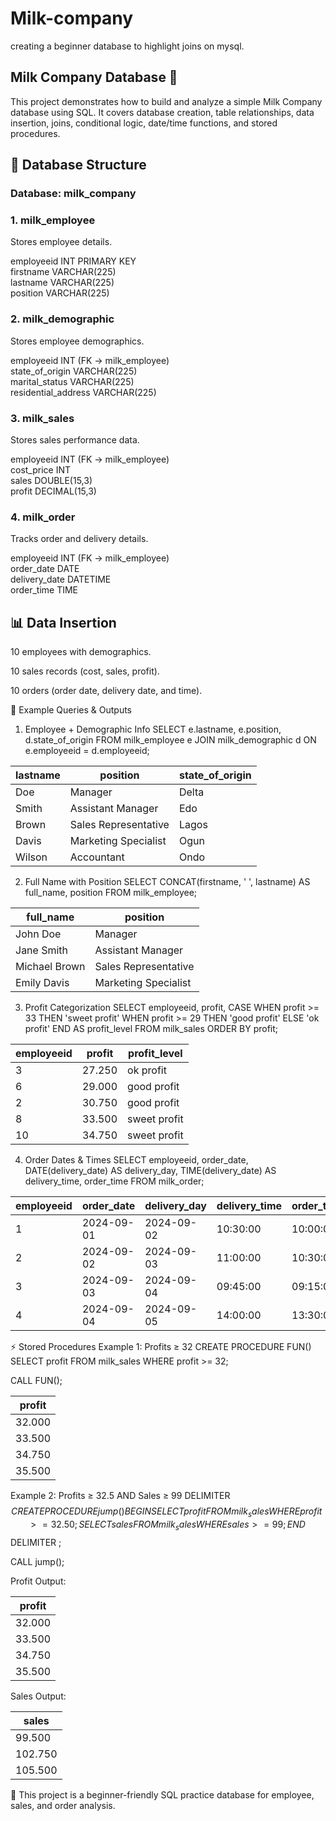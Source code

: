 # Milk-company
creating a beginner database to highlight joins on mysql.


## Milk Company Database 🥛

This project demonstrates how to build and analyze a simple Milk Company database using SQL. It covers database creation, table relationships, data insertion, joins, conditional logic, date/time functions, and stored procedures.

## 📂 Database Structure

### Database: milk_company

### 1. milk_employee

Stores employee details.

employeeid INT PRIMARY KEY  
firstname VARCHAR(225)  
lastname VARCHAR(225)  
position VARCHAR(225)

### 2. milk_demographic

Stores employee demographics.

employeeid INT (FK → milk_employee)  
state_of_origin VARCHAR(225)  
marital_status VARCHAR(225)  
residential_address VARCHAR(225)

### 3. milk_sales

Stores sales performance data.

employeeid INT (FK → milk_employee)  
cost_price INT  
sales DOUBLE(15,3)  
profit DECIMAL(15,3)

### 4. milk_order

Tracks order and delivery details.

employeeid INT (FK → milk_employee)  
order_date DATE  
delivery_date DATETIME  
order_time TIME

## 📊 Data Insertion

10 employees with demographics.

10 sales records (cost, sales, profit).

10 orders (order date, delivery date, and time).

🔗 Example Queries & Outputs
1. Employee + Demographic Info
SELECT e.lastname, e.position, d.state_of_origin
FROM milk_employee e
JOIN milk_demographic d
  ON e.employeeid = d.employeeid;

| lastname | position             | state\_of\_origin |
| -------- | -------------------- | ----------------- |
| Doe      | Manager              | Delta             |
| Smith    | Assistant Manager    | Edo               |
| Brown    | Sales Representative | Lagos             |
| Davis    | Marketing Specialist | Ogun              |
| Wilson   | Accountant           | Ondo              |


2. Full Name with Position
SELECT CONCAT(firstname, ' ', lastname) AS full_name, position
FROM milk_employee;

| full\_name    | position             |
| ------------- | -------------------- |
| John Doe      | Manager              |
| Jane Smith    | Assistant Manager    |
| Michael Brown | Sales Representative |
| Emily Davis   | Marketing Specialist |


3. Profit Categorization
SELECT employeeid, profit,
CASE
  WHEN profit >= 33 THEN 'sweet profit'
  WHEN profit >= 29 THEN 'good profit'
  ELSE 'ok profit'
END AS profit_level
FROM milk_sales
ORDER BY profit;

| employeeid | profit | profit\_level |
| ---------- | ------ | ------------- |
| 3          | 27.250 | ok profit     |
| 6          | 29.000 | good profit   |
| 2          | 30.750 | good profit   |
| 8          | 33.500 | sweet profit  |
| 10         | 34.750 | sweet profit  |


4. Order Dates & Times
SELECT employeeid, order_date, 
       DATE(delivery_date) AS delivery_day, 
       TIME(delivery_date) AS delivery_time, 
       order_time
FROM milk_order;

| employeeid | order\_date | delivery\_day | delivery\_time | order\_time |
| ---------- | ----------- | ------------- | -------------- | ----------- |
| 1          | 2024-09-01  | 2024-09-02    | 10:30:00       | 10:00:00    |
| 2          | 2024-09-02  | 2024-09-03    | 11:00:00       | 10:30:00    |
| 3          | 2024-09-03  | 2024-09-04    | 09:45:00       | 09:15:00    |
| 4          | 2024-09-04  | 2024-09-05    | 14:00:00       | 13:30:00    |

⚡ Stored Procedures
Example 1: Profits ≥ 32
CREATE PROCEDURE FUN()
SELECT profit
FROM milk_sales
WHERE profit >= 32;

CALL FUN();

| profit |
| ------ |
| 32.000 |
| 33.500 |
| 34.750 |
| 35.500 |

Example 2: Profits ≥ 32.5 AND Sales ≥ 99
DELIMITER $$
CREATE PROCEDURE jump()
BEGIN
  SELECT profit FROM milk_sales WHERE profit >= 32.50;
  SELECT sales FROM milk_sales WHERE sales >= 99;
END $$
DELIMITER ;

CALL jump();


Profit Output:

| profit |
| ------ |
| 32.000 |
| 33.500 |
| 34.750 |
| 35.500 |

Sales Output:

| sales   |
| ------- |
| 99.500  |
| 102.750 |
| 105.500 |

📌 This project is a beginner-friendly SQL practice database for employee, sales, and order analysis.
